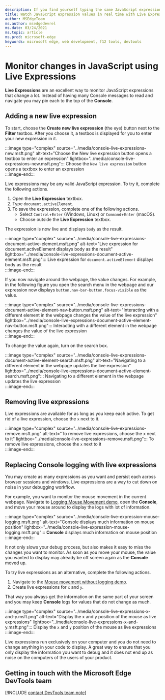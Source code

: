 ```yaml
---
description: If you find yourself typing the same JavaScript expressions into the Console repeatedly, try Live Expressions instead.
title: Watch JavaScript expression values in real time with Live Expressions
author: MSEdgeTeam
ms.author: msedgedevrel
ms.date: 03/24/2021
ms.topic: article
ms.prod: microsoft-edge
keywords: microsoft edge, web development, f12 tools, devtools
---
```

# Monitor changes in JavaScript using Live Expressions

**Live Expressions** are an excellent way to monitor JavaScript expressions that change a lot.  Instead of having many Console messages to read and navigate you may pin each to the top of the **Console**.

## Adding a new live expression

To start, choose the **Create new live expression** \(the eye\) button next to the **Filter** textbox.  After you choose it, a textbox is displayed for you to enter your new expression in it.

:::image type="complex" source="../media/console-live-expressions-new.msft.png" alt-text="Choose the New live expression button opens a textbox to enter an expression" lightbox="../media/console-live-expressions-new.msft.png":::
    Choose the `New live expression` button opens a textbox to enter an expression  
:::image-end:::  

Live expressions may be any valid JavaScript expression.  To try it, complete the following actions.  

1.  Open the **Live Expression** textbox.  
1.  Type `document.activeElement`.  
1.  To save the expression, complete one of the following actions.  
    *   Select `Control`+`Enter` \(Windows, Linux\) or `Command`+`Enter` \(macOS\).  
    *   Choose outside the **Live Expression** textbox.  
        
The expression is now live and displays `body` as the result.  

:::image type="complex" source="../media/console-live-expressions-document-active-element.msft.png" alt-text="Live expression for document.activeElement displays body as the result" lightbox="../media/console-live-expressions-document-active-element.msft.png":::
    Live expression for `document.activeElement` displays body as the result  
:::image-end:::  

If you now navigate around the webpage, the value changes.  For example, in the following figure you open the search menu in the webpage and our expression now displays `button.nav-bar-button.focus-visible` as the value.  

:::image type="complex" source="../media/console-live-expressions-document-active-element-nav-button.msft.png" alt-text="Interacting with a different element in the webpage changes the value of the live expression" lightbox="../media/console-live-expressions-document-active-element-nav-button.msft.png":::
    Interacting with a different element in the webpage changes the value of the live expression  
:::image-end:::  

To change the value again, turn on the search box.

:::image type="complex" source="../media/console-live-expressions-document-active-element-search.msft.png" alt-text="Navigating to a different element in the webpage updates the live expression" lightbox="../media/console-live-expressions-document-active-element-search.msft.png":::
    Navigating to a different element in the webpage updates the live expression  
:::image-end:::  

## Removing live expressions  

Live expressions are available for as long as you keep each active.  To get rid of a live expression, choose the `x` next to it.

:::image type="complex" source="../media/console-live-expressions-remove.msft.png" alt-text="To remove live expressions, choose the x next to it" lightbox="../media/console-live-expressions-remove.msft.png":::
    To remove live expressions, choose the `x` next to it  
:::image-end:::  

## Replacing Console logging with live expressions  

You may create as many expressions as you want and persist each across browser sessions and windows.  Live expressions are a way to cut down on noise in your debugging workflow.  

For example, you want to monitor the mouse movement in the current webpage.  Navigate to [Logging Mouse Movement demo][GithubMicrosoftedgeDevtoolssamplesConsoleMousemoveHtml], open the **Console**, and move your mouse around to display the logs with lot of information.  

:::image type="complex" source="../media/console-live-expression-mouse-logging.msft.png" alt-text="Console displays much information on mouse position" lightbox="../media/console-live-expression-mouse-logging.msft.png":::
    **Console** displays much information on mouse position  
:::image-end:::  

It not only slows your debug process, but also makes it easy to miss the changes you want to monitor.  As soon as you move your mouse, the value you wanted to display may already be off screen again as the **Console** moved up.  

To try live expressions as an alternative, complete the following actions.  

1.  Navigate to the [Mouse movement without logging demo][GithubMicrosoftedgeDevtoolssamplesConsoleMouseNoLogHtml].  
1.  Create live expressions for `x` and `y`.  
    
That way you always get the information on the same part of your screen and you may keep **Console** logs for values that do not change as much.

:::image type="complex" source="../media/console-live-expressions-x-and-y.msft.png" alt-text="Display the x and y position of the mouse as live expressions" lightbox="../media/console-live-expressions-x-and-y.msft.png":::
    Display the `x` and `y` position of the mouse as live expressions  
:::image-end:::  

Live expressions run exclusively on your computer and you do not need to change anything in your code to display.  A great way to ensure that you only display the information you want to debug and it does not end up as noise on the computers of the users of your product.

## Getting in touch with the Microsoft Edge DevTools team  

[!INCLUDE [contact DevTools team note](../includes/contact-devtools-team-note.md)]  

<!-- links -->  

[GithubMicrosoftedgeDevtoolssamplesConsoleMousemoveHtml]: https://microsoftedge.github.io/DevToolsSamples/console/mousemove.html "Console messages examples: Using table | GitHub"  
[GithubMicrosoftedgeDevtoolssamplesConsoleMouseNoLogHtml]: https://microsoftedge.github.io/DevToolsSamples/console/mousemove-no-log.html "Mouse movement without logging | GitHub"  
